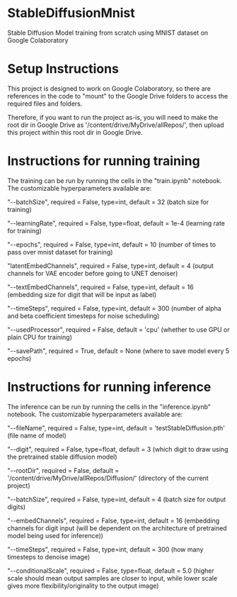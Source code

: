 # StableDiffusionMnist
Stable Diffusion Model training from scratch using MNIST dataset on Google Colaboratory

# Setup Instructions
This project is designed to work on Google Colaboratory, so there are references in the code to "mount" to the Google Drive folders to access the required files and folders. 

Therefore, if you want to run the project as-is, you will need to make the root dir in Google Drive as '/content/drive/MyDrive/allRepos/', then upload this project within this root dir in Google Drive.

# Instructions for running training
The training can be run by running the cells in the "train.ipynb" notebook. The customizable hyperparameters available are:
  
  "--batchSize", required = False, type=int, default = 32 (batch size for training)
    
  "--learningRate", required = False, type=float, default = 1e-4 (learning rate for training)
  
  "--epochs", required = False, type=int, default = 10 (number of times to pass over mnist dataset for training)
    
  "latentEmbedChannels", required = False, type=int, default = 4 (output channels for VAE encoder before going to UNET denoiser)
    
  "--textEmbedChannels", required = False, type=int, default = 16 (embedding size for digit that will be input as label)

  "--timeSteps", required = False, type=int, default = 300   (number of alpha and beta coefficient timesteps for noise scheduling)
    
  "--usedProcessor", required = False, default = 'cpu' (whether to use GPU or plain CPU for training)
    
  "--savePath", required = True, default = None (where to save model every 5 epochs)

# Instructions for running inference
The inference can be run by running the cells in the "inference.ipynb" notebook. The customizable hyperparameters available are:
  
  "--fileName", required = False, type=int, default = 'testStableDiffusion.pth' (file name of model)
    
  "--digit", required = False, type=float, default = 3 (which digit to draw using the pretrained stable diffusion model)
    
  "--rootDir", required = False, default = '/content/drive/MyDrive/allRepos/Diffusion/' (directory of the current project)
    
  "--batchSize", required = False, type=int, default = 4 (batch size for output digits)
    
  "--embedChannels", required = False, type=int, default = 16 (embedding channels for digit input (will be dependent on the architecture of pretrained model being used for inference))
  
  "--timeSteps", required = False, type=int, default = 300 (how many timesteps to denoise image)  
  
  "--conditionalScale", required = False, type=float, default = 5.0 (higher scale should mean output samples are closer to input, while lower scale gives more flexibility/originality to the output image)

